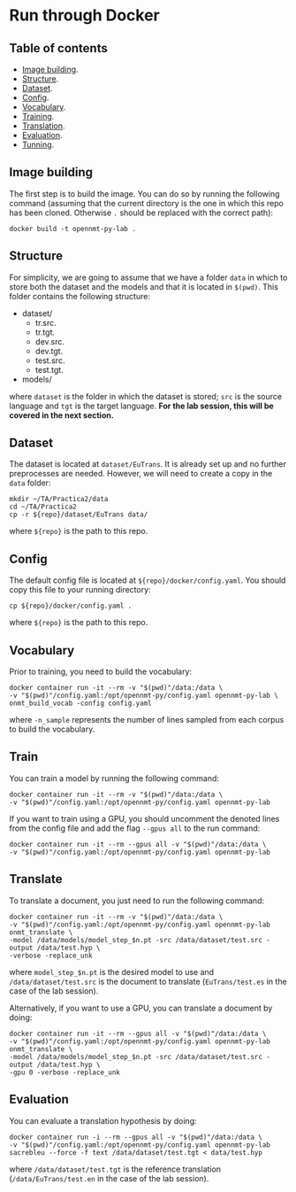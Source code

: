 # Run through Docker

## Table of contents

* [Image building](#image-building).
* [Structure](#structure).
* [Dataset](#dataset).
* [Config](#config).
* [Vocabulary](#vocabulary).
* [Training](#trainig).
* [Translation](#translation).
* [Evaluation](#evaluation).
* [Tunning](#Tuning).

## Image building
The first step is to build the image. You can do so by running the following command (assuming that the current directory is the one in which this repo has been cloned. Otherwise `.` should be replaced with the correct path):

```
docker build -t opennmt-py-lab .
```

## Structure
For simplicity, we are going to assume that we have a folder `data` in which to store both the dataset and the models and that it is located in `$(pwd)`. This folder contains the following structure:

* dataset/
  * tr.src.
  * tr.tgt.
  * dev.src.
  * dev.tgt.
  * test.src.
  * test.tgt.
* models/

where `dataset` is the folder in which the dataset is stored; `src` is the source language and `tgt` is the target language. **For the lab session, this will be covered in the next section.**

## Dataset
The dataset is located at `dataset/EuTrans`. It is already set up and no further preprocesses are needed. However, we will need to create a copy in the `data` folder:

```
mkdir ~/TA/Practica2/data
cd ~/TA/Practica2
cp -r ${repo}/dataset/EuTrans data/
```

where `${repo}` is the path to this repo.

## Config
The default config file is located at `${repo}/docker/config.yaml`. You should copy this file to your running directory:

```
cp ${repo}/docker/config.yaml .
```
where `${repo}` is the path to this repo.

## Vocabulary
Prior to training, you need to build the vocabulary:

```
docker container run -it --rm -v "$(pwd)"/data:/data \
-v "$(pwd)"/config.yaml:/opt/opennmt-py/config.yaml opennmt-py-lab \
onmt_build_vocab -config config.yaml
```

where `-n_sample` represents the number of lines sampled from each corpus to build the vocabulary.

## Train
You can train a model by running the following command:

```
docker container run -it --rm -v "$(pwd)"/data:/data \
-v "$(pwd)"/config.yaml:/opt/opennmt-py/config.yaml opennmt-py-lab
```

If you want to train using a GPU, you should uncomment the denoted lines from the config file and add the flag `--gpus all` to the run command:

```
docker container run -it --rm --gpus all -v "$(pwd)"/data:/data \
-v "$(pwd)"/config.yaml:/opt/opennmt-py/config.yaml opennmt-py-lab
```

## Translate
To translate a document, you just need to run the following command:

```
docker container run -it --rm -v "$(pwd)"/data:/data \
-v "$(pwd)"/config.yaml:/opt/opennmt-py/config.yaml opennmt-py-lab onmt_translate \
-model /data/models/model_step_$n.pt -src /data/dataset/test.src -output /data/test.hyp \
-verbose -replace_unk
```

where `model_step_$n.pt` is the desired model to use and `/data/dataset/test.src` is the document to translate (`EuTrans/test.es` in the case of the lab session).

Alternatively, if you want to use a GPU, you can translate a document by doing:

```
docker container run -it --rm --gpus all -v "$(pwd)"/data:/data \
-v "$(pwd)"/config.yaml:/opt/opennmt-py/config.yaml opennmt-py-lab onmt_translate \
-model /data/models/model_step_$n.pt -src /data/dataset/test.src -output /data/test.hyp \
-gpu 0 -verbose -replace_unk
```

## Evaluation
You can evaluate a translation hypothesis by doing:

```
docker container run -i --rm --gpus all -v "$(pwd)"/data:/data \
-v "$(pwd)"/config.yaml:/opt/opennmt-py/config.yaml opennmt-py-lab
sacrebleu --force -f text /data/dataset/test.tgt < data/test.hyp
```

where `/data/dataset/test.tgt` is the reference translation (`/data/EuTrans/test.en` in the case of the lab session).
